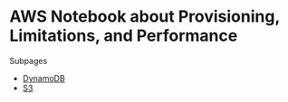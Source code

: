 # AWS Notebook about Provisioning, Limitations, and Performance

Subpages

- [DynamoDB](DynamoDB.md)
- [S3](S3.md)